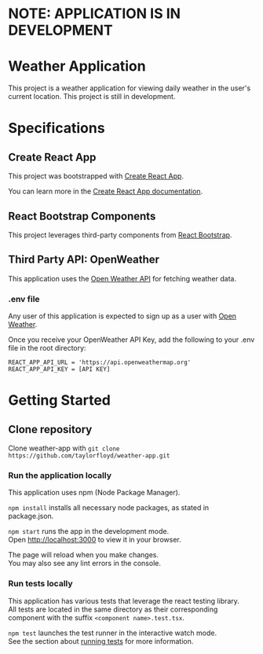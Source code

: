 # NOTE: APPLICATION IS IN DEVELOPMENT

# Weather Application

This project is a weather application for viewing daily weather in the user's current location. This project is still in development.

# Specifications

## Create React App

This project was bootstrapped with [Create React App](https://github.com/facebook/create-react-app). 

You can learn more in the [Create React App documentation](https://facebook.github.io/create-react-app/docs/getting-started).

## React Bootstrap Components

This project leverages third-party components from [React Bootstrap](https://react-bootstrap.netlify.app/). 

## Third Party API: OpenWeather

This application uses the [Open Weather API](https://openweathermap.org/) for fetching weather data. 

### .env file

Any user of this application is expected to sign up as a user with [Open Weather](https://openweathermap.org/). 

Once you receive your OpenWeather API Key, add the following to your .env file in the root directory:
```
REACT_APP_API_URL = 'https://api.openweathermap.org'
REACT_APP_API_KEY = [API KEY]
```

# Getting Started

## Clone repository

Clone weather-app with `git clone https://github.com/taylorfloyd/weather-app.git`

### Run the application locally

This application uses npm (Node Package Manager). 

`npm install` installs all necessary node packages, as stated in package.json.

`npm start` runs the app in the development mode.\
Open [http://localhost:3000](http://localhost:3000) to view it in your browser.

The page will reload when you make changes.\
You may also see any lint errors in the console.

### Run tests locally

This application has various tests that leverage the react testing library.\
All tests are located in the same directory as their corresponding component with the suffix `<component name>.test.tsx`.

`npm test` launches the test runner in the interactive watch mode.\
See the section about [running tests](https://facebook.github.io/create-react-app/docs/running-tests) for more information.